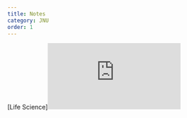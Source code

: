 ```yaml
---
title: Notes
category: JNU
order: 1
---
```



[Life Science]<embed src="https://github.com/examguidance/examguidance.github.io/life_sciences.pdf" type="application/pdf"/>

